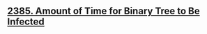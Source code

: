 ## [2385. Amount of Time for Binary Tree to Be Infected](https://leetcode.com/problems/amount-of-time-for-binary-tree-to-be-infected)
